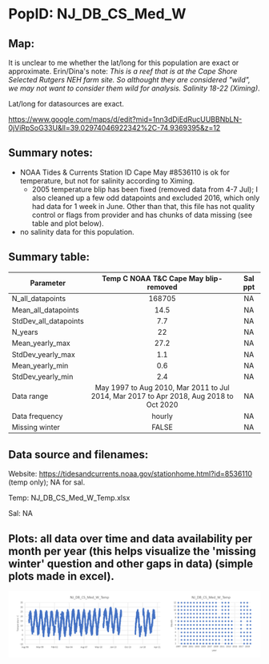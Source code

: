 # PopID: NJ_DB_CS_Med_W

## Map:

It is unclear to me whether the lat/long for this population are exact or approximate. Erin/Dina's note: *This is a reef that is at the Cape Shore Selected Rutgers NEH farm site. So althought they are considered "wild", we may not want to consider them wild for analysis. Salinity 18-22 (Ximing)*. 

Lat/long for datasources are exact.

https://www.google.com/maps/d/edit?mid=1nn3dDjEdRucUUBBNbLN-0jViRpSoG33U&ll=39.02974046922342%2C-74.9369395&z=12

## Summary notes:

- NOAA Tides & Currents Station ID Cape May #8536110 is ok for temperature, but not for salinity according to Ximing.
  - 2005 temperature blip has been fixed (removed data from 4-7 Jul); I also cleaned up a few odd datapoints and excluded 2016, which only had data for 1 week in June. Other than that, this file has not quality control or flags from provider and has chunks of data missing (see table and plot below).
- no salinity data for this population.

## Summary table:

| Parameter             | Temp C NOAA T&C Cape May blip-removed |          Sal ppt           |
| ----------------------| :-----------------------------------: | :------------------------: |
| N_all_datapoints      |                168705                 |             NA             |
| Mean_all_datapoints   |                   14.5                |             NA             |
| StdDev_all_datapoints |                     7.7               |             NA             |
| N_years               |                    22                 |             NA             |
| Mean_yearly_max       |                    27.2               |             NA             |
| StdDev_yearly_max     |                    1.1                |             NA             |
| Mean_yearly_min       |                    0.6                |             NA             |
| StdDev_yearly_min     |                    2.4                |             NA             |
| Data range            |May 1997 to Aug 2010, Mar 2011 to Jul 2014, Mar 2017 to Apr 2018, Aug 2018 to Oct 2020|    NA    |
| Data frequency        |                   hourly              |             NA             |
| Missing winter        |                   FALSE               |             NA             |


## Data source and filenames:

Website: https://tidesandcurrents.noaa.gov/stationhome.html?id=8536110 (temp only); NA for sal.

Temp: NJ_DB_CS_Med_W_Temp.xlsx

Sal: NA

## Plots: all data over time and data availability per month per year (this helps visualize the 'missing winter' question and other gaps in data) (simple plots made in excel).

![NJ_DB_CS_Med_W_summary_plots](../img/NJ_DB_CS_Med_W_summary_plots.png)

